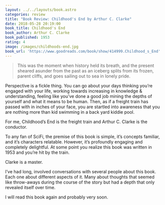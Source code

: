 ```yaml
---
layout: ../../layouts/book.astro
categories: review
title: "Book Review: Childhood's End by Arthur C. Clarke"
date: 2018-05-28 20:19:00
book_title: Childhood's End
book_author: Arthur C. Clarke
book_published: 1953
rating: 4
image: /images/childhoods-end.jpg
book_url: 'https://www.goodreads.com/book/show/414999.Childhood_s_End'
---
```

> This was the moment when history held its breath, and the present sheared asunder from the past as an iceberg splits from its frozen, parent cliffs, and goes sailing out to sea in lonely pride.

Perspective is a fickle thing. You can go about your days thinking you’re engaged with your life, working towards increasing in knowledge & understanding, feeling like you’ve done a good job mining the depths of yourself and what it means to be human. Then, as if a freight train has passed with in inches of your face, you are startled into awareness that you are nothing more than kid swimming in a back yard kiddie pool.

For me, Childhood’s End is the freight train and Arthur C. Clarke is the conductor.

To any fan of SciFi, the premise of this book is simple, it’s concepts familiar, and it’s characters relatable. However, it’s profoundly engaging and completely delightful. At some point you realize this book was written in 1953 and you’re hit by the train.

Clarke is a master.

I’ve had long, involved conversations with several people about this book. Each one about different aspects of it. Many about thoughts that seemed like throw-aways during the course of the story but had a depth that only revealed itself over time.

I will read this book again and probably very soon.
